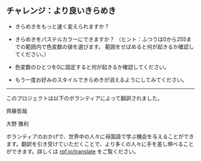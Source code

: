 ## チャレンジ：より良いきらめき

+ きらめきをもっと速く変えられますか？

+ きらめきをパステルカラーにできますか？ （ヒント：ふつうは0から255までの範囲内で色変数の値を選びます。 範囲をせばめると何が起きるか確認してください。）

- 色変数のひとつを0に固定すると何が起きるか確認してください。

- もう一度お好みのスタイルできらめきが消えるようにしてみてください。


***
このプロジェクトは以下のボランティアによって翻訳されました。

齊藤哲哉

大野 雅利

ボランティアのおかげで、世界中の人々に母国語で学ぶ機会を与えることができます。翻訳を引き受けていただくことで、より多くの人々に手を差し伸べることができます。詳しくは [rpf.io/translate](https://rpf.io/translate) をご覧ください。
